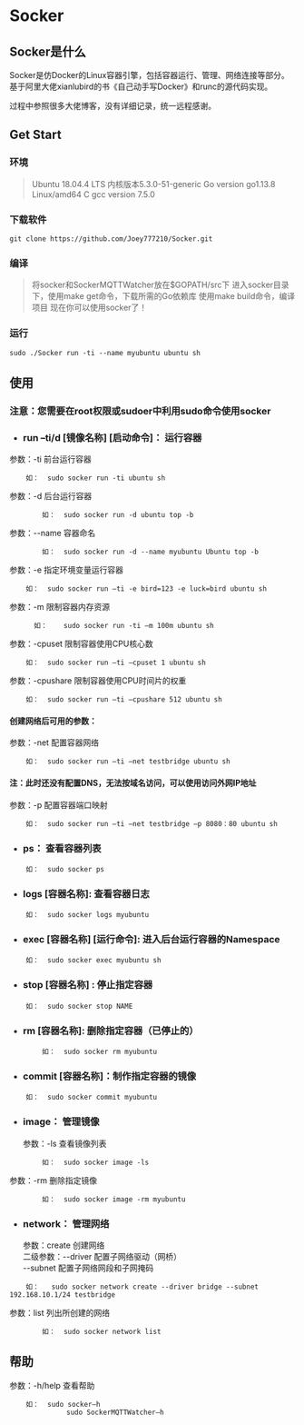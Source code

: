 # Socker  
## Socker是什么
Socker是仿Docker的Linux容器引擎，包括容器运行、管理、网络连接等部分。基于阿里大佬xianlubird的书《自己动手写Docker》和runc的源代码实现。  

过程中参照很多大佬博客，没有详细记录，统一远程感谢。
## Get Start
### 环境
>Ubuntu 18.04.4 LTS 内核版本5.3.0-51-generic
>Go version go1.13.8 Linux/amd64
>C gcc version 7.5.0

### 下载软件 
```
git clone https://github.com/Joey777210/Socker.git
```
### 编译
>将socker和SockerMQTTWatcher放在$GOPATH/src下
>进入socker目录下，使用make get命令，下载所需的Go依赖库
>使用make build命令，编译项目
>现在你可以使用socker了！

### 运行  

```
sudo ./Socker run -ti --name myubuntu ubuntu sh
```


## 使用  
### 注意：您需要在root权限或sudoer中利用sudo命令使用socker  
* ### run –ti/d [镜像名称] [启动命令]： 运行容器  
参数：-ti				前台运行容器  
```
    如：	sudo socker run -ti ubuntu sh  
```
参数：-d				后台运行容器  
```
 		如：	sudo socker run -d ubuntu top -b    
```
参数：--name			容器命名
```
		如：	sudo socker run -d --name myubuntu Ubuntu top -b   
```
参数：-e				指定环境变量运行容器
```
    如：	sudo socker run –ti -e bird=123 -e luck=bird ubuntu sh    
```
参数：-m				限制容器内存资源  
```
	  如：	sudo socker run -ti –m 100m ubuntu sh  
```
参数：-cpuset			限制容器使用CPU核心数  
```
  	如：	sudo socker run –ti –cpuset 1 ubuntu sh  
```
参数：-cpushare		限制容器使用CPU时间片的权重  
```
  	如：	sudo socker run –ti –cpushare 512 ubuntu sh  
```
#### 创建网络后可用的参数：  
参数：-net				配置容器网络  
```
  	如：	sudo socker run –ti –net testbridge ubuntu sh  
```
#### 注：此时还没有配置DNS，无法按域名访问，可以使用访问外网IP地址  
参数：-p				配置容器端口映射  
```
  	如：	sudo socker run –ti –net testbridge –p 8080：80 ubuntu sh  
```
* ### ps：	查看容器列表   
```
  	如：	sudo socker ps  
```
* ### logs [容器名称]:	查看容器日志  
```
  	如：	sudo socker logs myubuntu  
```
* ### exec [容器名称] [运行命令]:	进入后台运行容器的Namespace  
```
   	如：	sudo socker exec myubuntu sh      
```
* ### stop [容器名称]	:	停止指定容器  
```
    如：	sudo socker stop NAME  
```
* ### rm [容器名称]:		删除指定容器（已停止的）  
```
 		如：	sudo socker rm myubuntu    
```
* ### commit [容器名称]：制作指定容器的镜像  
```
  	如：	sudo socker commit myubuntu	   
```
* ### image：	管理镜像  
	参数：-ls				查看镜像列表  
```
 		如：	sudo socker image -ls   
```
  参数：-rm				删除指定镜像   
```
 		如：	sudo socker image -rm myubuntu   
```
* ### network：	管理网络  
	参数：create			创建网络  
    二级参数：--driver		配置子网络驱动（网桥）  
		    	   --subnet		配置子网络网段和子网掩码  
```
  	如：	 sudo socker network create --driver bridge --subnet 192.168.10.1/24 testbridge  
```
参数：list				列出所创建的网络  
```
 		如：	sudo socker network list   
```
## 帮助  
参数：-h/help			查看帮助  
```
  	如：	sudo socker–h  
		      sudo SockerMQTTWatcher–h  
```
